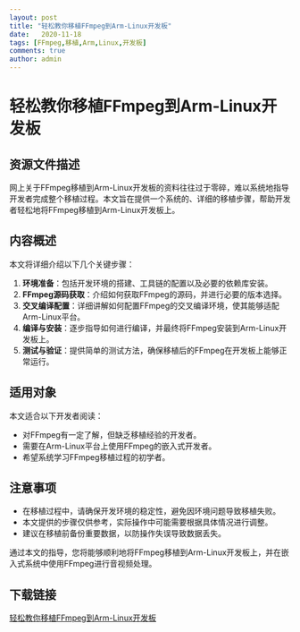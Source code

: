```yaml
---
layout: post
title: "轻松教你移植FFmpeg到Arm-Linux开发板"
date:   2020-11-18
tags: [FFmpeg,移植,Arm,Linux,开发板]
comments: true
author: admin
---
```

# 轻松教你移植FFmpeg到Arm-Linux开发板

## 资源文件描述

网上关于FFmpeg移植到Arm-Linux开发板的资料往往过于零碎，难以系统地指导开发者完成整个移植过程。本文旨在提供一个系统的、详细的移植步骤，帮助开发者轻松地将FFmpeg移植到Arm-Linux开发板上。

## 内容概述

本文将详细介绍以下几个关键步骤：

1. **环境准备**：包括开发环境的搭建、工具链的配置以及必要的依赖库安装。
2. **FFmpeg源码获取**：介绍如何获取FFmpeg的源码，并进行必要的版本选择。
3. **交叉编译配置**：详细讲解如何配置FFmpeg的交叉编译环境，使其能够适配Arm-Linux平台。
4. **编译与安装**：逐步指导如何进行编译，并最终将FFmpeg安装到Arm-Linux开发板上。
5. **测试与验证**：提供简单的测试方法，确保移植后的FFmpeg在开发板上能够正常运行。

## 适用对象

本文适合以下开发者阅读：

- 对FFmpeg有一定了解，但缺乏移植经验的开发者。
- 需要在Arm-Linux平台上使用FFmpeg的嵌入式开发者。
- 希望系统学习FFmpeg移植过程的初学者。

## 注意事项

- 在移植过程中，请确保开发环境的稳定性，避免因环境问题导致移植失败。
- 本文提供的步骤仅供参考，实际操作中可能需要根据具体情况进行调整。
- 建议在移植前备份重要数据，以防操作失误导致数据丢失。

通过本文的指导，您将能够顺利地将FFmpeg移植到Arm-Linux开发板上，并在嵌入式系统中使用FFmpeg进行音视频处理。

## 下载链接

[轻松教你移植FFmpeg到Arm-Linux开发板](https://pan.quark.cn/s/3c6020d74d0e)